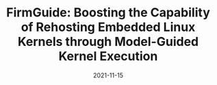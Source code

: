 ---
title: "FirmGuide: Boosting the Capability of Rehosting Embedded Linux Kernels through Model-Guided Kernel Execution"
collection: publications
permalink: /publication/ase_2021
excerpt: 'Qiang Liu, Cen Zhang, Lin Ma, **Muhui Jiang**, Yajin Zhou, Lei Wu, Wenbo Shen, Xiapu Luo, Yang Liu, Kui Ren'
date: 2021-11-15
venue: 'Proceedings of the 36th IEEE/ACM International Conference on Automated Software Engineering (**ASE 2021**)'

#citation: 'our Name, You. (2010). &quot;Paper Title Number 2.&quot; <i>Journal 1</i>. 1(2).'
---